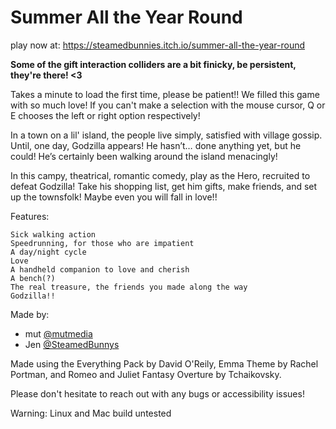 Summer All the Year Round 
===

play now at: https://steamedbunnies.itch.io/summer-all-the-year-round

**Some of the gift interaction colliders are a bit finicky, be persistent, they're there! <3**

Takes a minute to load the first time, please be patient!! We filled this game with so much love! If you can't make a selection with the mouse cursor, Q or E chooses the left or right option respectively!


In a town on a lil' island,  the people  live simply, satisfied with village gossip. Until, one day, Godzilla appears! He hasn’t… done anything yet, but he could! He’s certainly been walking around the island menacingly!


In this campy, theatrical, romantic comedy, play as the Hero, recruited to defeat Godzilla! Take his shopping list, get him gifts, make friends, and set up the townsfolk! Maybe even you will fall in love!!


Features:

    Sick walking action
    Speedrunning, for those who are impatient
    A day/night cycle
    Love
    A handheld companion to love and cherish
    A bench(?)
    The real treasure, the friends you made along the way
    Godzilla!!

Made by:
- mut [@mutmedia](https://twitter.com/mutmedia)
- Jen [@SteamedBunnys](https://twitter.com/SteamedBunnys)

Made using the Everything Pack by David O'Reily, Emma Theme by Rachel Portman, and Romeo and Juliet Fantasy Overture by Tchaikovsky.

Please don't hesitate to reach out with any bugs or accessibility issues!

Warning: Linux and Mac build untested
